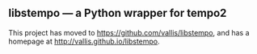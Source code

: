 ## libstempo — a Python wrapper for tempo2 ##

This project has moved to https://github.com/vallis/libstempo, and has a homepage at http://vallis.github.io/libstempo.
